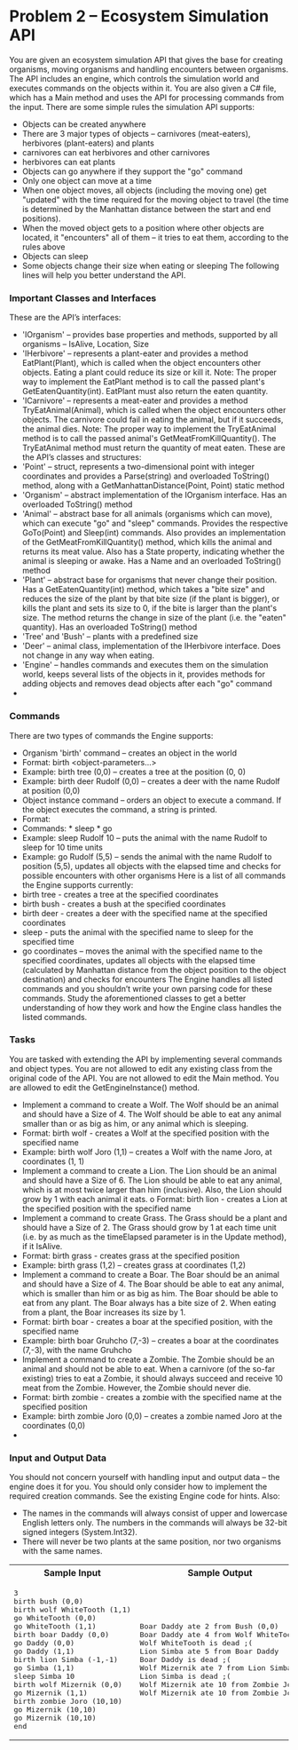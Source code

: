 Problem 2 – Ecosystem Simulation API
==================================
You are given an ecosystem simulation API that gives the base for creating organisms, moving organisms and handling encounters between organisms. The API includes an engine, which controls the simulation world and executes commands on the objects within it. You are also given a C# file, which has a Main method and uses the API for processing commands from the input.
There are some simple rules the simulation API supports:
*	Objects can be created anywhere
*	There are 3 major types of objects – carnivores (meat-eaters), herbivores (plant-eaters) and plants
*	carnivores can eat herbivores and other carnivores
   *	herbivores can eat plants
*	Objects can go anywhere if they support the "go" command
   *	Only one object can move at a time
   *	When one object moves, all objects (including the moving one) get "updated" with the time required for the moving object to travel (the time is determined by the Manhattan distance between the start and end positions).
   *	When the moved object gets to a position where other objects are located, it "encounters" all of them – it tries to eat them, according to the rules above
*	Objects can sleep
*	Some objects change their size when eating or sleeping
The following lines will help you better understand the API.

### Important Classes and Interfaces

These are the API’s interfaces:
* 'IOrganism' – provides base properties and methods, supported by all organisms – IsAlive, Location, Size
*	'IHerbivore' – represents a plant-eater and provides a method EatPlant(Plant), which is called when the object encounters other objects. Eating a plant could reduce its size or kill it. Note: The proper way to implement the EatPlant method is to call the passed plant's GetEatenQuantity(int). EatPlant must also return the eaten quantity.
*	'ICarnivore' – represents a meat-eater and provides a method TryEatAnimal(Animal), which is called when the object encounters other objects. The carnivore could fail in eating the animal, but if it succeeds, the animal dies. Note: The proper way to implement the TryEatAnimal method is to call the passed animal's GetMeatFromKillQuantity(). The TryEatAnimal method must return the quantity of meat eaten.
These are the API’s classes and structures:
*	'Point' – struct, represents a two-dimensional point with integer coordinates and provides a Parse(string) and overloaded ToString() method, along with a GetManhattanDistance(Point, Point) static method
*	'Organism' – abstract implementation of the IOrganism interface. Has an overloaded ToString() method
*	'Animal' – abstract base for all animals (organisms which can move), which can execute "go" and "sleep" commands. Provides the respective GoTo(Point) and Sleep(int) commands. Also provides an implementation of the GetMeatFromKillQuantity() method, which kills the animal and returns its meat value. Also has a State property, indicating whether the animal is sleeping or awake. Has a Name and an overloaded ToString() method
*	'Plant' – abstract base for organisms that never change their position. Has a GetEatenQuantity(int) method, which takes a "bite size" and reduces the size of the plant by that bite size (if the plant is bigger), or kills the plant and sets its size to 0, if the bite is larger than the plant's size. The method returns the change in size of the plant (i.e. the "eaten" quantity). Has an overloaded ToString() method
*	'Tree' and 'Bush' – plants with a predefined size 
*	'Deer' – animal class, implementation of the IHerbivore interface. Does not change in any way when eating.
*	'Engine' – handles commands and executes them on the simulation world, keeps several lists of the objects in it, provides methods for adding objects and removes dead objects after each "go" command
*	
### Commands

There are two types of commands the Engine supports:	
*	Organism 'birth' command – creates an object in the world
   *	Format: birth <object-type-name> <object-parameters…>
   *	Example: birth tree (0,0) – creates a tree at the position (0, 0)
   *	Example: birth deer Rudolf (0,0) – creates a deer with the name Rudolf at position (0,0)
*	Object instance command – orders an object to execute a command. If the object executes the command, a string is printed.
   *	Format: <command-name> <object-name> <command-parameters>
   *	Commands:
      *	sleep <object-name> <time>
      *	go <object-name> <position> 
   *	Example: sleep Rudolf 10 – puts the animal with the name Rudolf to sleep for 10 time units
   *	Example: go Rudolf (5,5) – sends the animal with the name Rudolf to position (5,5), updates all objects with the elapsed time and checks for possible encounters with other organisms
Here is a list of all commands the Engine supports currently:
*	birth tree <position> - creates a tree at the specified coordinates
*	birth bush <position> - creates a bush at the specified coordinates
*	birth deer <name> <coordinates> - creates a deer with the specified name at the specified coordinates
*	sleep <name> <time> - puts the animal with the specified name to sleep for the specified time
*	go <name> coordinates – moves the animal with the specified name to the specified coordinates, updates all objects with the elapsed time (calculated by Manhattan distance from the object position to the object destination) and checks for encounters
The Engine handles all listed commands and you shouldn’t write your own parsing code for these commands.
Study the aforementioned classes to get a better understanding of how they work and how the Engine class handles the listed commands.

### Tasks

You are tasked with extending the API by implementing several commands and object types. You are not allowed to edit any existing class from the original code of the API. You are not allowed to edit the Main method. You are allowed to edit the GetEngineInstance() method.
*	Implement a command to create a Wolf. The Wolf should be an animal and should have a Size of 4. The Wolf should be able to eat any animal smaller than or as big as him, or any animal which is sleeping.
   *	Format: birth wolf <name> <position> - creates a Wolf at the specified position with the specified name
   *	Example: birth wolf Joro (1,1) – creates a Wolf with the name Joro, at coordinates (1, 1)
*	Implement a command to create a Lion. The Lion should be an animal and should have a Size of 6. The Lion should be able to eat any animal, which is at most twice larger than him (inclusive). Also, the Lion should grow by 1 with each animal it eats.
o	Format: birth lion <name> <position> - creates a Lion at the specified position with the specified name
*	Implement a command to create Grass. The Grass should be a plant and should have a Size of 2. The Grass should grow by 1 at each time unit (i.e. by as much as the timeElapsed parameter is in the Update method), if it IsAlive.
   *	Format: birth grass <position> - creates grass at the specified position
   * Example: birth grass (1,2) – creates grass at coordinates (1,2)
*	Implement a command to create a Boar. The Boar should be an animal and should have a Size of 4. The Boar should be able to eat any animal, which is smaller than him or as big as him. The Boar should be able to eat from any plant. The Boar always has a bite size of 2. When eating from a plant, the Boar increases its size by 1.
   *	Format: birth boar <name> <position> - creates a boar at the specified position, with the specified name
   *	Example: birth boar Gruhcho (7,-3) – creates a boar at the coordinates (7,-3), with the name Gruhcho
*	Implement a command to create a Zombie. The Zombie should be an animal and should not be able to eat. When a carnivore (of the so-far existing) tries to eat a Zombie, it should always succeed and receive 10 meat from the Zombie. However, the Zombie should never die. 
   *	Format: birth zombie <name> <position> - creates a zombie with the specified name at the specified position
   *	Example: birth zombie Joro (0,0) – creates a zombie named Joro at the coordinates (0,0)
   *	
### Input and Output Data

You should not concern yourself with handling input and output data – the engine does it for you. You should only consider how to implement the required creation commands. See the existing Engine code for hints. Also:
*	The names in the commands will always consist of upper and lowercase English letters only. The numbers in the commands will always be 32-bit signed integers (System.Int32).
*	There will never be two plants at the same position, nor two organisms with the same names.

<table>
    <tr>
        <th>Sample Input</th>
        <th>Sample Output</th>
    </tr>
    <tr>
        <td>
<pre>3
birth bush (0,0)
birth wolf WhiteTooth (1,1)
go WhiteTooth (0,0)
go WhiteTooth (1,1)
birth boar Daddy (0,0)
go Daddy (0,0)
go Daddy (1,1)
birth lion Simba (-1,-1)
go Simba (1,1)
sleep Simba 10
birth wolf Mizernik (0,0)
go Mizernik (1,1)
birth zombie Joro (10,10)
go Mizernik (10,10)
go Mizernik (10,10) 
end</pre>
        </td>
        <td>
<pre>Boar Daddy ate 2 from Bush (0,0)
Boar Daddy ate 4 from Wolf WhiteTooth
Wolf WhiteTooth is dead ;(
Lion Simba ate 5 from Boar Daddy
Boar Daddy is dead ;(
Wolf Mizernik ate 7 from Lion Simba
Lion Simba is dead ;(
Wolf Mizernik ate 10 from Zombie Joro
Wolf Mizernik ate 10 from Zombie Joro</pre>
        </td>
    </tr>
</table>
